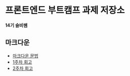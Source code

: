 # 프론트엔드 부트캠프 과제 저장소

**14기 슬비쌤**

## 마크다운

- [마크다운 문법](./src/md/markdown.md)
- [1주차 회고](./src/md/week1-retrospect.md)
- [2주차 회고](./src/md/week2-retrospect.md)